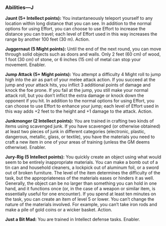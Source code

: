 ### Abilities—J

<!-- P, ID: 073191 -->

**Jaunt (5+ Intellect points):** You instantaneously teleport yourself to any location within long distance that you can see. In addition to the normal options for using Effort, you can choose to use Effort to increase the distance you can travel; each level of Effort used in this way increases the range by another 100 feet (30 m). Action.

<!-- P, ID: 073192 -->

**Juggernaut (5 Might points):** Until the end of the next round, you can move through solid objects such as doors and walls. Only 2 feet (60 cm) of wood, 1 foot (30 cm) of stone, or 6 inches (15 cm) of metal can stop your movement. Enabler.

<!-- P, ID: 073193 -->

**Jump Attack (5+ Might points):** You attempt a difficulty 4 Might roll to jump high into the air as part of your melee attack action. If you succeed at the jump and your attack hits, you inflict 3 additional points of damage and knock the foe prone. If you fail at the jump, you still make your normal attack roll, but you don’t inflict the extra damage or knock down the opponent if you hit. In addition to the normal options for using Effort, you can choose to use Effort to enhance your jump; each level of Effort used in this way adds +2 feet to the height and +1 damage to the attack. Action.

<!-- P, ID: 073194 -->

**Junkmonger (2 Intellect points):** You are trained in crafting two kinds of items using scavenged junk. If you have scavenged (or otherwise obtained) at least two pieces of junk in different categories (electronic, plastic, dangerous, metallic, glass, or textile), you have the materials you need to craft a new item in one of your areas of training (unless the GM deems otherwise). Enabler.

<!-- P, ID: 073195 -->

**Jury-Rig (5 Intellect points):** You quickly create an object using what would seem to be entirely inappropriate materials. You can make a bomb out of a tin can and household cleaners, a lockpick out of aluminum foil, or a sword out of broken furniture. The level of the item determines the difficulty of the task, but the appropriateness of the materials eases or hinders it as well. Generally, the object can be no larger than something you can hold in one hand, and it functions once (or, in the case of a weapon or similar item, is essentially useful for one encounter). If you spend at least ten minutes on the task, you can create an item of level 5 or lower. You can’t change the nature of the materials involved. For example, you can’t take iron rods and make a pile of gold coins or a wicker basket. Action.

<!-- P, ID: 073196 -->

**Just a Bit Mad:** You are trained in Intellect defense tasks. Enabler.

